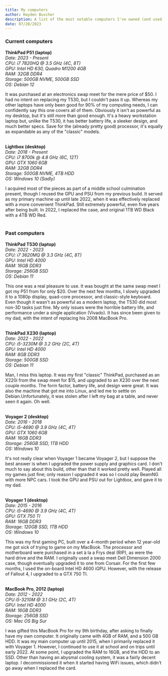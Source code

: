```yaml
---
title: My computers 
author: Hayden Buscher
description: A list of the most notable computers I've owned (and used). 
date: 07/28/2023
---
```


### Current computers  
**ThinkPad P51 (laptop)**   
*Date: 2023 - Present  
CPU: i7 7820HQ @ 3.5 GHz (4C, 8T)  
GPU: Intel HD 630, Quadro M1200 4GB  
RAM: 32GB DDR4  
Storage: 500GB NVME, 500GB SSD  
OS: Debian 12*  

It was purchased at an electronics swap meet for the mere price of $50. I had no intent on replacing my T530, but I couldn't pass it up. Whereas my other laptops have only been good for 90% of my computing needs, I can confidently say this one covers all of them. Obviously it isn't as powerful as my desktop, but it's still more than good enough. It's a heavy workstation laptop but, unlike the T530, it has better battery life, a sleeker design, and much better specs. Save for the (already pretty good) processor, it's equally as expandable as any of the "classic" models.<br><br>

**Lightbox (desktop)**  
*Date: 2018 - Present  
CPU: i7 8700k @ 4.8 GHz (6C, 12T)  
GPU: GTX 1060 6GB  
RAM: 32GB DDR4  
Storage: 500GB NVME, 4TB HDD  
OS: Windows 10 (Sadly)*  

I acquired most of the pieces as part of a middle school culmination present, though I reused the GPU and PSU from my previous build. It served as my primary machine up until late 2022, when it was effectively replaced with a more convenient ThinkPad. Still extremely powerful, even five years after being built. In 2022, I replaced the case, and original 1TB WD Black with a 4TB WD Red.<br><br>

### Past computers
**ThinkPad T530 (laptop)**  
*Date: 2022 - 2023  
CPU: i7 3620MQ @ 3.3 GHz (4C, 8T)  
GPU: Intel HD 4000  
RAM: 16GB DDR3  
Storage: 256GB SSD  
OS: Debian 11*  

This one was a real pleasure to use. It was bought at the same swap meet I got my P51 from for only $20. Over the next few months, I slowly upgraded it to a 1080p display, quad-core processor, and classic-style keyboard. Even though it wasn't as powerful as a modern laptop, the T530 did most non-3D tasks just fine. My only issues were the horrible battery life, and performance under a single application (Vivado). It has since been given to my dad, with the intent of replacing his 2008 MacBook Pro.<br><br>

**ThinkPad X230 (laptop)**  
*Date: 2022 - 2022  
CPU: i5-3230M @ 3.2 GHz (2C, 4T)  
GPU: Intel HD 4000  
RAM: 8GB DDR3  
Storage: 500GB SSD  
OS: Debian 11*  

Man, I miss this laptop. It was my first "classic" ThinkPad, purchased as an X220i from the swap meet for $15, and upgraded to an X230 over the next couple months. The form factor, battery life, and design were great. It was also the machine that got me into Linux, and led me to settle on Debian.Unfortunately, it was stolen after I left my bag at a table, and never seen it again. Oh well.<br><br>

**Voyager 2 (desktop)**  
*Date: 2016 - 2018  
CPU: i5-4690 @ 3.9 GHz (4C, 4T)  
GPU: GTX 1060 6GB  
RAM: 16GB DDR3  
Storage: 256GB SSD, 1TB HDD  
OS: Windows 10*  

It's not really clear when Voyager 1 became Voyager 2, but I suppose the best answer is when I upgraded the power supply and graphics card. I don't much to say about this build, other than that it worked pretty well. Played all my games just fine; only reason I upgraded it was so I could play BeamNG with more NPC cars. I took the GPU and PSU out for Lightbox, and gave it to my dad.<br><br> 

**Voyager 1 (desktop)**  
*Date: 2015 - 2016  
CPU: i5-4690 @ 3.9 GHz (4C, 4T)  
GPU: GTX 750 TI  
RAM: 16GB DDR3  
Storage: 120GB SSD, 1TB HDD  
OS: Windows 10*  

This was my first gaming PC, built over a 4-month period when 12 year-old me got sick of trying to game on my MacBook. The processor and motherboard were purchased in a set à la a Frys deal (RIP), as were the hard drive and the RAM. I originally used a swap meet Dell Dimension 2000 case, though eventually upgraded it to one from Corsair. For the first few months, I used the on-board Intel HD 4600 iGPU. However, with the release of Fallout 4, I upgraded to a GTX 750 TI.<br><br>

**MacBook Pro, 2012 (laptop)**  
*Date: 2012 - 2022  
CPU i5-3210M @ 3.1 GHz (2C, 4T)  
GPU: Intel HD 4000  
RAM: 16GB DDR3  
Storage: 256GB SSD  
OS: Mac OS Big Sur*  

I was gifted this MacBook Pro for my 9th birthday, after asking to finally have my own computer. It originally came with 4GB of RAM, and a 500 GB HDD. It was my main computer up until 2015, when I primarily replaced it with Voyager 1. However, I continued to use it at school and on trips until early 2022. At some point, I upgraded the RAM to 16GB, and the HDD to an SSD. Other than having an abysmal cooling system, it was a fairly decent laptop. I decommissioned it when it started having WiFi issues, which didn't go away when I replaced the card.<br><br>
